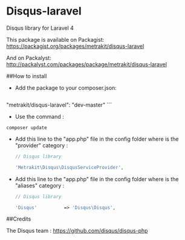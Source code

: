 Disqus-laravel
==============

Disqus library for Laravel 4

This package is available on Packagist:
https://packagist.org/packages/metrakit/disqus-laravel

And on Packalyst:
http://packalyst.com/packages/package/metrakit/disqus-laravel

##How to install

- Add the package to your composer.json:

    ```json
"metrakit/disqus-laravel": "dev-master"
    ```
    
- Use the command : 
```
composer update
```

- Add this line to the "app.php" file in the config folder where is the "provider" category :
    ```php 
    // Disqus library
    
    'Metrakit\Disqus\DisqusServiceProvider',
    ```
- Add this line to the "app.php" file in the config folder where is the "aliases" category :    
    ```php 
    // Disqus library
    
    'Disqus'          => 'Disqus\Disqus',
    ```
    
##Credits

The Disqus team :
https://github.com/disqus/disqus-php
